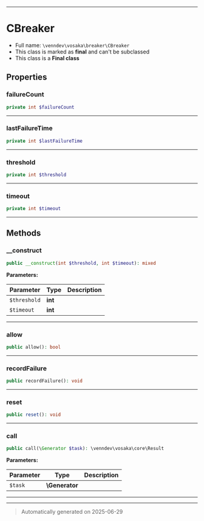 ***

# CBreaker





* Full name: `\venndev\vosaka\breaker\CBreaker`
* This class is marked as **final** and can't be subclassed
* This class is a **Final class**



## Properties


### failureCount



```php
private int $failureCount
```






***

### lastFailureTime



```php
private int $lastFailureTime
```






***

### threshold



```php
private int $threshold
```






***

### timeout



```php
private int $timeout
```






***

## Methods


### __construct



```php
public __construct(int $threshold, int $timeout): mixed
```








**Parameters:**

| Parameter | Type | Description |
|-----------|------|-------------|
| `$threshold` | **int** |  |
| `$timeout` | **int** |  |





***

### allow



```php
public allow(): bool
```












***

### recordFailure



```php
public recordFailure(): void
```












***

### reset



```php
public reset(): void
```












***

### call



```php
public call(\Generator $task): \venndev\vosaka\core\Result
```








**Parameters:**

| Parameter | Type | Description |
|-----------|------|-------------|
| `$task` | **\Generator** |  |





***


***
> Automatically generated on 2025-06-29
